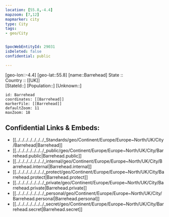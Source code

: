 ```yaml
---
location: [55.8,-4.4] 
mapzoom: [7,12] 
mapmarker: city 
type: City
tags:
- geo/City


SpocWebEntityId: 29031
isDeleted: false
confidential: public

---
```

[geo-lon::-4.4] 
[geo-lat::55.8] 
[name::Barrehead] 
State ::  
Country :: [[UK]]  
[StateId::] 
[Population::] 
[Unknown::] 


```leaflet
id: Barrehead
coordinates: [[Barrehead]] 
markerFile: [[Barrehead]] 
defaultZoom: 11 
maxZoom: 18
```


## Confidential Links & Embeds: 
- [[../../../../../../../_Standards/geo/Continent/Europe/Europe~North/UK/City/Barrehead|Barrehead]] 
- [[../../../../../../../_public/geo/Continent/Europe/Europe~North/UK/City/Barrehead.public|Barrehead.public]] 
- [[../../../../../../../_internal/geo/Continent/Europe/Europe~North/UK/City/Barrehead.internal|Barrehead.internal]] 
- [[../../../../../../../_protect/geo/Continent/Europe/Europe~North/UK/City/Barrehead.protect|Barrehead.protect]] 
- [[../../../../../../../_private/geo/Continent/Europe/Europe~North/UK/City/Barrehead.private|Barrehead.private]] 
- [[../../../../../../../_personal/geo/Continent/Europe/Europe~North/UK/City/Barrehead.personal|Barrehead.personal]] 
- [[../../../../../../../_secret/geo/Continent/Europe/Europe~North/UK/City/Barrehead.secret|Barrehead.secret]] 
